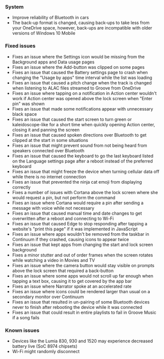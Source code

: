 ### System
- Improve reliability of Bluetooth in cars
- The back-up format is changed, causing back-ups to take less from your OneDrive space, however, back-ups are incompatible with older versions of Windows 10 Mobile

### Fixed issues
- Fixes an issue where the Settings icon would be missing from the Background apps and Data usage pages
- Fixes an issue where the Add-button was clipped on some pages
- Fixes an issue that caused the Battery settings page to crash when changing the "Usage by apps" time interval while the list was loading
- Fixes an issue that caused a pitch change when the track is changed when listening to ALAC files streamed to Groove from OneDrive
- Fixes an issue where tapping on a notification in Action center wouldn't work if Action center was opened above the lock screen when "Enter pin" was shown
- Fixes an issue that made some notifications appear with unnecessary black space
- Fixes an issue that caused the start screen to turn green or kaleidoscope-like for a short time when quickly opening Action center, closing it and panning the screen
- Fixes an issue that caused spoken directions over Bluetooth to get clipped at the start in some situations
- Fixes an issue that might prevent sound from not being heard from speakers connected over Bluetooth
- Fixes an issue that caused the keyboard to go the last keyboard listed on the Language settings page after a reboot instead of the preferred keyboard
- Fixes an issue that might freeze the device when turning cellular data off while there is no internet connection
- Fixes an issue that prevented the ninja cat emoji from displaying correctly
- Fixes a number of issues with Cortana above the lock screen where she would request a pin, but not perform the command
- Fixes an issue where Cortana would require a pin after sending a message with voice while not necessary
- Fixes an issue that caused manual time and date changes to get overwritten after a reboot and connecting to Wi-Fi
- Fixes an issue that caused Edge to stop responding after tapping a website's "print this page" if it was implemented in JavaScript
- Fixes an issue where apps wouldn't be removed from the taskbar in Continuum if they crashed, causing icons to appear twice
- Fixes an issue that kept apps from changing the start and lock screen background
- Fixes a minor stutter and out of order frames when the screen rotates while watching a video in Movies and TV
- Fixes an issue where the camera button would stay visible on prompts above the lock screen that required a back-button
- Fixes an issue where some apps would not scroll up far enough when tapping a text box, causing it to get covered by the app bar
- Fixes an issue where Narrator spoke at an accelerated rate
- Fixes an issue where icons could be rendered larger than usual on a secondary monitor over Continuum
- Fixes an issue that resulted in un-pairing of some Bluetooth devices never to finish after rebooting the device while it was connected
- Fixes an issue that could result in entire playlists to fail in Groove Music if a song fails

### Known issues
- Devices like the Lumia 830, 930 and 1520 may experience decreased battery live (SoC 8974 chipsets)
- Wi-Fi might randomly disconnect